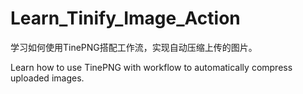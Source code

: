 # Learn_Tinify_Image_Action

学习如何使用TinePNG搭配工作流，实现自动压缩上传的图片。 

Learn how to use TinePNG with workflow to automatically compress uploaded images.
